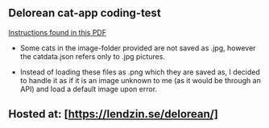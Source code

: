 ## Delorean cat-app coding-test

[Instructions found in this PDF](https://github.com/Lendzin/delorean-cat/blob/master/instructions-3-pages.pdf)

- Some cats in the image-folder provided are not saved as .jpg, however the catdata.json refers only to .jpg pictures.

- Instead of loading these files as .png which they are saved as, I decided to handle it as if it is an image unknown to me (as it would be through an API) and load a default image upon error.

## Hosted at: [https://lendzin.se/delorean/]
